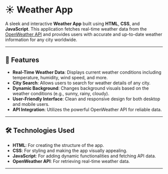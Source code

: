 # ☀️ Weather App

A sleek and interactive **Weather App** built using **HTML**, **CSS**, and **JavaScript**. This application fetches real-time weather data from the [OpenWeather API](https://openweathermap.org/api) and provides users with accurate and up-to-date weather information for any city worldwide.

---

## 🌟 Features

- **Real-Time Weather Data**: Displays current weather conditions including temperature, humidity, wind speed, and more.
- **City Search**: Allows users to search for weather details of any city.
- **Dynamic Background**: Changes background visuals based on the weather conditions (e.g., sunny, rainy, cloudy).
- **User-Friendly Interface**: Clean and responsive design for both desktop and mobile users.
- **API Integration**: Utilizes the powerful OpenWeather API for reliable data.

---

## 🛠️ Technologies Used

- **HTML**: For creating the structure of the app.
- **CSS**: For styling and making the app visually appealing.
- **JavaScript**: For adding dynamic functionalities and fetching API data.
- **OpenWeather API**: For retrieving real-time weather data.

---
